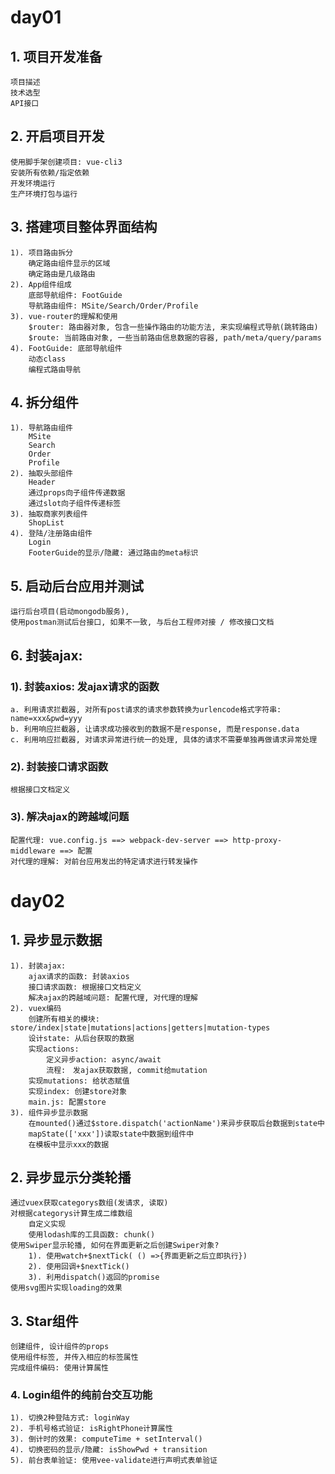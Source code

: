 # day01
## 1. 项目开发准备
    项目描述
    技术选型
    API接口

## 2. 开启项目开发
    使用脚手架创建项目: vue-cli3
    安装所有依赖/指定依赖
    开发环境运行
    生产环境打包与运行

## 3. 搭建项目整体界面结构
    1). 项目路由拆分
        确定路由组件显示的区域
        确定路由是几级路由
    2). App组件组成
        底部导航组件: FootGuide
        导航路由组件: MSite/Search/Order/Profile
    3). vue-router的理解和使用
        $router: 路由器对象, 包含一些操作路由的功能方法, 来实现编程式导航(跳转路由)
        $route: 当前路由对象, 一些当前路由信息数据的容器, path/meta/query/params
    4). FootGuide: 底部导航组件
        动态class
        编程式路由导航

## 4. 拆分组件
    1). 导航路由组件
        MSite
        Search
        Order
        Profile
    2). 抽取头部组件
        Header
        通过props向子组件传递数据
        通过slot向子组件传递标签
    3). 抽取商家列表组件
        ShopList
    4). 登陆/注册路由组件
        Login
        FooterGuide的显示/隐藏: 通过路由的meta标识

## 5. 启动后台应用并测试
    运行后台项目(启动mongodb服务),
    使用postman测试后台接口, 如果不一致, 与后台工程师对接 / 修改接口文档

## 6. 封装ajax:
### 1). 封装axios: 发ajax请求的函数
    a. 利用请求拦截器, 对所有post请求的请求参数转换为urlencode格式字符串: name=xxx&pwd=yyy
    b. 利用响应拦截器, 让请求成功接收到的数据不是response, 而是response.data
    c. 利用响应拦截器, 对请求异常进行统一的处理, 具体的请求不需要单独再做请求异常处理

### 2). 封装接口请求函数
    根据接口文档定义

### 3). 解决ajax的跨越域问题
    配置代理: vue.config.js ==> webpack-dev-server ==> http-proxy-middleware ==> 配置
    对代理的理解: 对前台应用发出的特定请求进行转发操作

# day02
## 1. 异步显示数据
    1). 封装ajax: 
        ajax请求的函数: 封装axios
        接口请求函数: 根据接口文档定义
        解决ajax的跨越域问题: 配置代理, 对代理的理解
    2). vuex编码
        创建所有相关的模块: store/index|state|mutations|actions|getters|mutation-types
        设计state: 从后台获取的数据
        实现actions: 
            定义异步action: async/await
            流程:　发ajax获取数据, commit给mutation
        实现mutations: 给状态赋值
        实现index: 创建store对象
        main.js: 配置store
    3). 组件异步显示数据
        在mounted()通过$store.dispatch('actionName')来异步获取后台数据到state中
        mapState(['xxx'])读取state中数据到组件中
        在模板中显示xxx的数据
     
## 2. 异步显示分类轮播
    通过vuex获取categorys数组(发请求, 读取)
    对根据categorys计算生成二维数组
        自定义实现
        使用lodash库的工具函数: chunk()
    使用Swiper显示轮播, 如何在界面更新之后创建Swiper对象?
        1). 使用watch+$nextTick( () =>{界面更新之后立即执行})
        2). 使用回调+$nextTick()
        3). 利用dispatch()返回的promise	
    使用svg图片实现loading的效果
    
## 3. Star组件
    创建组件, 设计组件的props
    使用组件标签, 并传入相应的标签属性
    完成组件编码: 使用计算属性

### 4. Login组件的纯前台交互功能 
    1). 切换2种登陆方式: loginWay
    2). 手机号格式验证: isRightPhone计算属性
    3). 倒计时的效果: computeTime + setInterval()
    4). 切换密码的显示/隐藏: isShowPwd + transition
    5). 前台表单验证: 使用vee-validate进行声明式表单验证